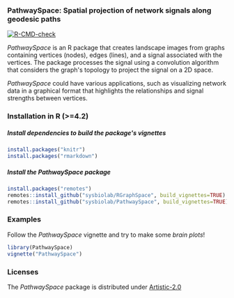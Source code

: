 ### PathwaySpace: Spatial projection of network signals along geodesic paths
  <!-- badges: start -->
  [![R-CMD-check](https://github.com/sysbiolab/PathwaySpace/actions/workflows/R-CMD-check.yaml/badge.svg)](https://github.com/sysbiolab/PathwaySpace/actions/workflows/R-CMD-check.yaml)
  <!-- badges: end -->
*PathwaySpace* is an R package that creates landscape images from graphs containing vertices (nodes), edges (lines), and a signal associated with the vertices. The package processes the signal using a convolution algorithm that considers the graph's topology to project the signal on a 2D space. 

*PathwaySpace* could have various applications, such as visualizing network data in a graphical format that highlights the relationships and signal strengths between vertices. 

### Installation in R (>=4.2)

##### Install dependencies to build the package's vignettes

```r
install.packages("knitr")
install.packages("rmarkdown")
```

##### Install the PathwaySpace package

```r
install.packages("remotes")
remotes::install_github("sysbiolab/RGraphSpace", build_vignettes=TRUE)
remotes::install_github("sysbiolab/PathwaySpace", build_vignettes=TRUE)
```

### Examples

Follow the *PathwaySpace* vignette and try to make some *brain plots*!

```r
library(PathwaySpace)
vignette("PathwaySpace")
```

### Licenses

The *PathwaySpace* package is distributed under [Artistic-2.0](https://www.r-project.org/Licenses/Artistic-2.0)
